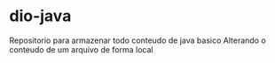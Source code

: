 # dio-java
Repositorio para armazenar todo conteudo de java basico
Alterando o conteudo de um arquivo de forma local